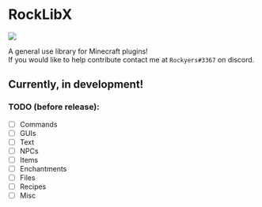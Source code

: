 # RockLibX
[![](https://jitpack.io/v/Rockyers/RockLibX.svg)](https://jitpack.io/#Rockyers/RockLibX)

A general use library for Minecraft plugins! <br>
If you would like to help contribute contact me at `Rockyers#3367` on discord.
## Currently, in development!
### TODO (before release):
- [ ] Commands
- [ ] GUIs
- [ ] Text
- [ ] NPCs
- [ ] Items
- [ ] Enchantments
- [ ] Files
- [ ] Recipes
- [ ] Misc